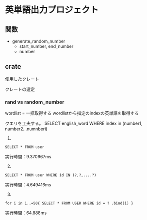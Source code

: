 # 英単語出力プロジェクト

## 関数

- generate_random_number
  - start_number, end_number
  - number


## crate

使用したクレート


クレートの選定

### rand vs random_number


wordlist = 一括取得する
wordlistから指定のindexの英単語を取得する

クエリを工夫する。
SELECT english_word WHERE index in (number1, number2...numnberi)

1. 
`SELECT * FROM user`

実行時間：9.370667ms

2. 
`SELECT * FROM user WHERE id IN (?,?,....?)`

実行時間：4.649416ms

3. 
`
  for i in 1..=50{
      SELECT * FROM USER WHERE id = ?
      .bind(i)
  }
`

実行時間：64.888ms
